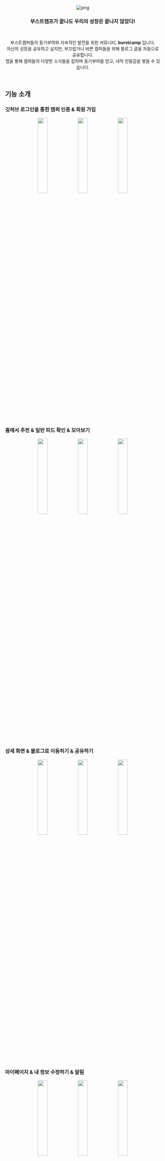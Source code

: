 
<div align="center">
    
![png](https://user-images.githubusercontent.com/71776532/208285142-118def96-ecd0-4199-8c87-1bc8b00201ec.png)

  ### **부스트캠프가 끝나도 우리의 성장은 끝나지 않았다!**    
  
  <br/>
  
  부스트캠퍼들의 동기부여와 지속적인 발전을 위한 커뮤니티, **burstcamp** 입니다.    
  자신의 성장을 공유하고 싶지만, 부끄럽거나 바쁜 캠퍼들을 위해 블로그 글을 자동으로 공유합니다.   
  앱을 통해 캠퍼들의 다양한 소식들을 접하며 동기부여를 얻고, 내적 친밀감을 쌓을 수 있습니다.  

</div>

<br>

## 기능 소개

### 깃허브 로그인을 통한 캠퍼 인증 & 회원 가입

<div align = "center">
  <img width="25%" src="https://user-images.githubusercontent.com/71776532/208287925-7ef953c6-b1a1-4435-b4b7-878538183cd0.png">
  <img width="25%" src="https://user-images.githubusercontent.com/71776532/208287852-ae8dc404-f8d4-4d6f-8915-a2c19d89beba.png">
  <img width="25%" src="https://user-images.githubusercontent.com/71776532/208287865-56be2fb5-221a-48f6-9586-3abf56eb89c7.png">
</div>

### 홈에서 추천 & 일반 피드 확인 & 모아보기

<div align = "center">
  <img width="25%" src="https://user-images.githubusercontent.com/71776532/208287948-a3696088-0775-4b5f-962b-1c3a9415bd87.gif">
  <img width="25%" src="https://user-images.githubusercontent.com/71776532/208287942-2637bf45-232f-4626-adeb-9cc136a994d7.gif">
  <img width="25%" src="https://user-images.githubusercontent.com/71776532/208287865-56be2fb5-221a-48f6-9586-3abf56eb89c7.png">
</div>

### 상세 화면 & 블로그로 이동하기 & 공유하기
<div align = "center">
  <img width="25%" src="https://user-images.githubusercontent.com/71776532/208288391-86d71190-a22b-44c6-9fb2-356004bd099c.png">
  <img width="25%" src="https://user-images.githubusercontent.com/71776532/208288395-f548727a-ab02-43f8-b603-fdb03716fbca.png">
  <img width="25%" src="https://user-images.githubusercontent.com/71776532/208288393-33429921-9699-4847-b12a-7f32176cf3b7.png">
</div>

### 마이페이지 & 내 정보 수정하기 & 알림

<div align = "center">
  <img width="25%" src="https://user-images.githubusercontent.com/71776532/208288405-9871fcf8-753c-43f7-b7cf-de47284aaeff.png">
  <img width="25%" src="https://user-images.githubusercontent.com/71776532/208288525-77f4fffa-d030-4f76-9b9f-fbe9ec293588.png">
  <img width="25%" src="https://user-images.githubusercontent.com/71776532/208288511-486aafaa-00cf-4832-ad5b-6ec2a414de8a.png">
</div>

### 라이트 모드 & 다크 모드

<div align = "center">
  <img width="25%" src="https://user-images.githubusercontent.com/71776532/208288572-f7ffb2a2-cefc-4ad8-9977-c51d17975f1e.png">
  <img width="25%" src="https://user-images.githubusercontent.com/71776532/208288405-9871fcf8-753c-43f7-b7cf-de47284aaeff.png">
</div>

<div align = "center">
  <img width="25%" src="https://user-images.githubusercontent.com/71776532/208288567-5a6d13aa-51bb-4934-b95d-e05d3a55d95d.png">
  <img width="25%" src="https://user-images.githubusercontent.com/71776532/208288562-3ab0631a-7fbd-41bf-a178-adc865afae37.png">
</div>


<br>

## 앱 아키텍쳐
### MVVM-C
<div align = "center">
<img src="https://i.imgur.com/ENwuMdN.png" width=800>   
</div>

<br>

## 기술 스택
<div align = "center">
<img src="https://user-images.githubusercontent.com/39167842/208283515-9f5ec078-9f1d-47b7-8af5-ef5de0c2e88f.png" width=1000>
</div>

## 기술적 도전

### <a href ="">📮 RSS로 블로그 글 가져오기 </a> 

### <a href ="">🚜 Swift Combine로 비동기 이벤트 처리하기</a> 

### <a href ="https://luen.tistory.com/210">🏞️ 메모리 관리를 위한 이미지 캐싱과 다운 샘플링</a> 

### <a href ="">🔥 No 서버, Yes Firebase</a> 

### <a href ="https://www.notion.so/sseungmn/Compositional-Layout-Carousel-View-2208fb82708c4c40830ab65cd522ede2">∞ 가로 세로 무한 스크롤</a> 

### <a href ="">🛵 간편한 서버 데이터 관리를 위한 Fetcher</a> 

### <a href ="">🖥️ 가독성 좋은 WebView를 위한 HTML 파싱</a> 

### <a href ="https://luen.tistory.com/211">📣 하루에 한 번 최신 피드를 전해주는 푸시 알림</a> 

### <a href ="">🟢 Github Action을 사용한 빌드 테스트 자동화 </a> 

### <a href ="">⚒️ Swift Lint Auto로 코딩 스타일 통일하기</a>

### <a href ="https://luen.tistory.com/206">📑 코딩의 효율을 높여주는 XCTemplate</a> 

<br>

## 팀원 소개
|[<img src = "https://avatars.githubusercontent.com/u/54696445?v=4" width = 200 height = 200 />](https://github.com/Kim-Coding)|[<img src = "https://avatars.githubusercontent.com/u/71776532?v=4" width = 200 height = 200 />](https://github.com/never-better)|[<img src = "https://avatars.githubusercontent.com/u/46219689?v=4" width = 200 height = 200 />](https://github.com/sseungmn)|[<img src = "https://avatars.githubusercontent.com/u/39167842?v=4" width = 200 height = 200 />](https://github.com/NEULiee)|
|:---:|:---:|:---:|:---:|
|[S002](https://github.com/Kim-Coding)|[S011](https://github.com/never-better)|[S031](https://github.com/sseungmn)|[S057](https://github.com/NEULiee)|
|[김기훈](https://github.com/Kim-Coding)|[김유탁](https://github.com/never-better)|[오승민](https://github.com/sseungmn)|[하늘이](https://github.com/NEULiee)|
